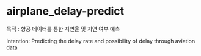 # airplane_delay-predict
목적 : 항공 데이터를 통한 지연율 및 지연 여부 예측

Intention: Predicting the delay rate and possibility of delay through aviation data
